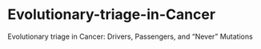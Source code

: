 Evolutionary-triage-in-Cancer
=============================

Evolutionary triage in Cancer: Drivers, Passengers, and “Never” Mutations 
